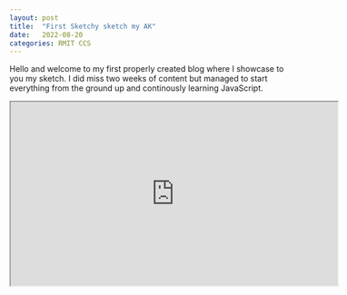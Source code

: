 ```yaml
---
layout: post
title:  "First Sketchy sketch my AK"
date:   2022-08-20 
categories: RMIT CCS
---
```


Hello and welcome to my first properly created blog where I showcase to you my sketch. 
I did miss two weeks of content but managed to start everything from the ground up and continously learning JavaScript. 

<iframe width=576 height=324 src="https://editor.p5js.org/s3849484/full/FZx3eqiUc"></iframe>
